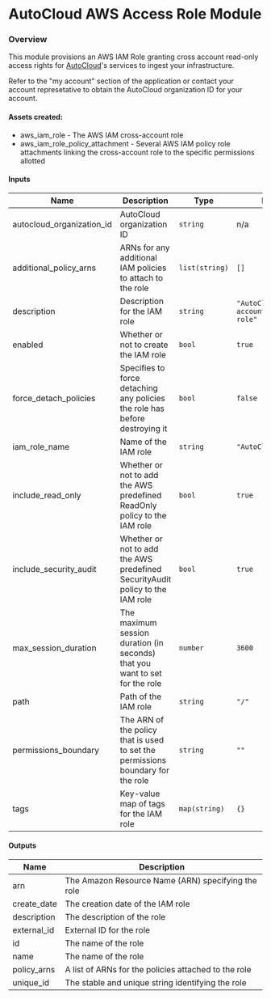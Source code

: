 AutoCloud AWS Access Role Module
================================

### Overview

This module provisions an AWS IAM Role granting cross account read-only access rights for [AutoCloud](https://autocloud.dev)'s services to ingest your infrastructure.

Refer to the "my account" section of the application or contact your account represetative to obtain the AutoCloud organization ID for your account.

#### Assets created:

* aws_iam_role - The AWS IAM cross-account role
* aws_iam_role_policy_attachment - Several AWS IAM policy role attachments linking the cross-account role to the specific permissions allotted

#### Inputs

| Name | Description | Type | Default | Required |
|------|-------------|------|---------|:--------:|
| autocloud_organization_id | AutoCloud organization ID | `string` | n/a | yes |
| additional_policy_arns | ARNs for any additional IAM policies to attach to the role | `list(string)` | `[]` | no |
| description | Description for the IAM role | `string` | `"AutoCloud cross-account access role"` | no |
| enabled | Whether or not to create the IAM role | `bool` | `true` | no |
| force_detach_policies | Specifies to force detaching any policies the role has before destroying it | `bool` | `false` | no |
| iam_role_name | Name of the IAM role | `string` | `"AutoCloudReadOnly"` | no |
| include_read_only | Whether or not to add the AWS predefined ReadOnly policy to the IAM role | `bool` | `true` | no |
| include_security_audit | Whether or not to add the AWS predefined SecurityAudit policy to the IAM role | `bool` | `true` | no |
| max_session_duration | The maximum session duration (in seconds) that you want to set for the role | `number` | `3600` | no |
| path | Path of the IAM role | `string` | `"/"` | no |
| permissions_boundary | The ARN of the policy that is used to set the permissions boundary for the role | `string` | `""` | no |
| tags | Key-value map of tags for the IAM role | `map(string)` | `{}` | no |

#### Outputs

| Name | Description |
|------|-------------|
| arn | The Amazon Resource Name (ARN) specifying the role |
| create_date | The creation date of the IAM role |
| description | The description of the role |
| external_id | External ID for the role |
| id | The name of the role |
| name | The name of the role |
| policy_arns | A list of ARNs for the policies attached to the role |
| unique_id | The stable and unique string identifying the role |
